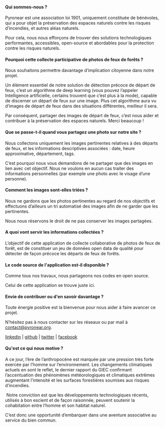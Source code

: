 #### Qui sommes-nous ? 

Pyronear est une association loi 1901, uniquement constituée de bénévoles, qui a pour objet la préservation 
des espaces naturels contre les risques d’incendies, et autres aléas naturels.

Pour cela, nous nous efforçons de trouver des solutions technologiques performantes, accessibles, open-source 
et abordables pour la protection contre les risques naturels.

#### Pourquoi cette collecte participative de photos de feux de forêts ?

Nous souhaitons permettre davantage d’implication citoyenne dans notre projet. 

Un élément essentiel de notre solution de détection précoce de départ de feux, c’est un algorithme de deep learning 
(vous pouvez l’appeler Intelligence artificielle, certains trouvent que c’est plus à la mode), 
capable de discerner un départ de feux sur une image. 
Plus cet algorithme aura vu d’images de départ de feux dans des situations différentes, meilleur il sera. 

Par conséquent, partager des images de départ de feux, c’est nous aider 
et contribuer à la préservation des espaces naturels. Merci beaucoup !


#### Que se passe-t-il quand vous partagez une photo sur notre site ?
Nous collectons uniquement les images pertinentes relatives à des départs de feux, 
et les informations descriptives associées : date, heure approximative, département, tags. 

C’est pourquoi nous vous demandons de ne partager que des images en lien avec cet objectif. 
Nous ne voulons en aucun cas traiter des informations personnelles 
(par exemple une photo avec le visage d’une personne).


#### Comment les images sont-elles triées ?
Nous ne gardons que les photos pertinentes au regard de nos objectifs et effectuons d’ailleurs un tri automatisé 
des images afin de ne garder que les pertinentes. 

Nous nous réservons le droit de ne pas conserver les images partagées.


#### A quoi vont servir les informations collectées ?
L’objectif de cette application de collecte collaborative de photos de feux de forêt, est de constituer 
un jeu de données open data de qualité pour détecter de façon précoce les départs de feux de forêts.

#### Le code source de l'application est-il disponible ? 
Comme tous nos travaux, nous partageons nos codes en open source. 

Celui de cette application se trouve juste ici.

#### Envie de contribuer ou d'en savoir davantage ?

Toute énergie positive est la bienvenue pour nous aider à faire avancer ce projet.

N’hésitez pas à nous contacter sur les réseaux ou par mail à [contact@pyronear.org](mailto:contact@pyronear.org).

[linkedin](https://www.linkedin.com/company/pyronearfr) | [github]( https://github.com/pyronear) | 
[twitter](https://twitter.com/pyro_near) | [facebook](https://www.facebook.com/pyronear)

#### Qu'est ce qui nous motive ? 

A ce jour, l’ère de l’anthropocène est marquée par une pression très forte exercée par l’homme sur l’environnement. 
Les changements climatiques actuels en sont le reflet, le dernier rapport du GIEC confirmant l’accentuation des 
phénomènes météorologiques et climatiques extrêmes augmentant l’intensité et les surfaces forestières soumises 
aux risques d’incendies.

 Notre conviction est que les développements technologiques récents, utilisés à bon escient et de façon raisonnée, 
peuvent soutenir la cohabitation entre l’homme et son habitat naturel. 

C’est donc une opportunité d’embarquer dans une aventure associative au service du bien commun.
